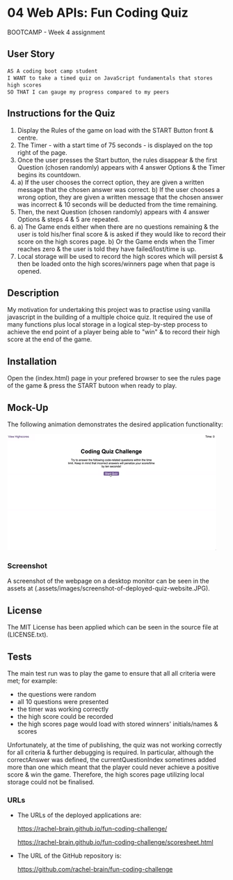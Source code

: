 # 04 Web APIs: Fun Coding Quiz
BOOTCAMP - Week 4 assignment


## User Story

```
AS A coding boot camp student
I WANT to take a timed quiz on JavaScript fundamentals that stores high scores
SO THAT I can gauge my progress compared to my peers
```

## Instructions for the Quiz

1. Display the Rules of the game on load with the START Button front & centre.
2. The Timer - with a start time of 75 seconds - is displayed on the top right of the page.
3. Once the user presses the Start button, the rules disappear & the first Question (chosen randomly) appears with 4 answer Options & the Timer begins its countdown.
4. a) If the user chooses the correct option, they are given a written message that the chosen answer was correct.
   b) If the user chooses a wrong option, they are given a written message that the chosen answer was incorrect & 10 seconds will be deducted from the time remaining.
5. Then, the next Question (chosen randomly) appears with 4 answer Options & steps 4 & 5 are repeated.
6. a) The Game ends either when there are no questions remaining & the user is told his/her final score & is asked if they would like to record their score on the high scores page.
   b) Or the Game ends when the Timer reaches zero & the user is told they have failed/lost/time is up.
7. Local storage will be used to record the high scores which will persist & then be loaded onto the high scores/winners page when that page is opened.

## Description
My motivation for undertaking this project was to practise using vanilla javascript in the building of a multiple choice quiz.  It required the use of many functions plus local storage in a logical step-by-step process to achieve the end point of a player being able to "win" & to record their high score at the end of the game.

## Installation
Open the (index.html) page in your prefered browser to see the rules page of the game & press the START butoon when ready to play.

## Mock-Up

The following animation demonstrates the desired application functionality:

![A user clicks through an interactive coding quiz, then enters initials to save the high score before resetting and starting over.](./assets/04-web-apis-homework-demo.gif)

### Screenshot

A screenshot of the webpage on a desktop monitor can be seen in the assets at (.assets/images/screenshot-of-deployed-quiz-website.JPG).

## License
The MIT License has been applied which can be seen in the source file at (LICENSE.txt).

## Tests
The main test run was to play the game to ensure that all all criteria were met; for example:
 * the questions were random
 * all 10 questions were presented
 * the timer was working correctly
 * the high score could be recorded
 * the high scores page would load with stored winners' initials/names & scores
 
 Unfortunately, at the time of publishing, the quiz was not working correctly for all criteria & further debugging is required.  In particular, although the correctAnswer was defined, the currentQuestionIndex sometimes added more than one which meant that the player could never achieve a positive score & win the game.  Therefore, the high scores page utilizing local storage could not be finalised.

### URLs

* The URLs of the deployed applications are:

   https://rachel-brain.github.io/fun-coding-challenge/

   https://rachel-brain.github.io/fun-coding-challenge/scoresheet.html

* The URL of the GitHub repository is:

   https://github.com/rachel-brain/fun-coding-challenge
